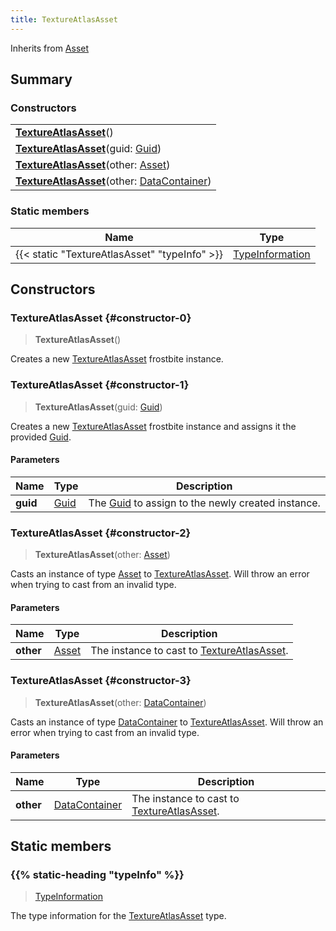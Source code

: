 ```yaml
---
title: TextureAtlasAsset
---
```


Inherits from 
[Asset](/vext/ref/fb/asset)

## Summary
### Constructors
| |
| ----------- |
| **[TextureAtlasAsset](#constructor-0)**() |
| **[TextureAtlasAsset](#constructor-1)**(guid: [Guid](/vext/ref/shared/class/guid)) |
| **[TextureAtlasAsset](#constructor-2)**(other: [Asset](/vext/ref/fb/asset)) |
| **[TextureAtlasAsset](#constructor-3)**(other: [DataContainer](/vext/ref/shared/class/datacontainer)) |

### Static members
| Name | Type |
| ---- | ---- |
| {{< static "TextureAtlasAsset" "typeInfo" >}} | [TypeInformation](/vext/ref/shared/class/typeinformation) |

## Constructors
### TextureAtlasAsset {#constructor-0}
> **TextureAtlasAsset**()

Creates a new [TextureAtlasAsset](/vext/ref/fb/textureatlasasset) frostbite instance.

### TextureAtlasAsset {#constructor-1}
> **TextureAtlasAsset**(guid: [Guid](/vext/ref/shared/class/guid))

Creates a new [TextureAtlasAsset](/vext/ref/fb/textureatlasasset) frostbite instance and assigns it the provided [Guid](/vext/ref/shared/class/guid).

#### Parameters
| Name | Type | Description |
| ---- | ---- | ----------- |
| **guid** | [Guid](/vext/ref/shared/class/guid) | The [Guid](/vext/ref/shared/class/guid) to assign to the newly created instance. |

### TextureAtlasAsset {#constructor-2}
> **TextureAtlasAsset**(other: [Asset](/vext/ref/fb/asset))

Casts an instance of type [Asset](/vext/ref/fb/asset) to [TextureAtlasAsset](/vext/ref/fb/textureatlasasset). Will throw an error when trying to cast from an invalid type.

#### Parameters
| Name | Type | Description |
| ---- | ---- | ----------- |
| **other** | [Asset](/vext/ref/fb/asset) | The instance to cast to [TextureAtlasAsset](/vext/ref/fb/textureatlasasset). |

### TextureAtlasAsset {#constructor-3}
> **TextureAtlasAsset**(other: [DataContainer](/vext/ref/shared/class/datacontainer))

Casts an instance of type [DataContainer](/vext/ref/shared/class/datacontainer) to [TextureAtlasAsset](/vext/ref/fb/textureatlasasset). Will throw an error when trying to cast from an invalid type.

#### Parameters
| Name | Type | Description |
| ---- | ---- | ----------- |
| **other** | [DataContainer](/vext/ref/shared/class/datacontainer) | The instance to cast to [TextureAtlasAsset](/vext/ref/fb/textureatlasasset). |

## Static members
### {{% static-heading "typeInfo" %}}
> [TypeInformation](/vext/ref/shared/class/typeinformation)

The type information for the [TextureAtlasAsset](/vext/ref/fb/textureatlasasset) type.

